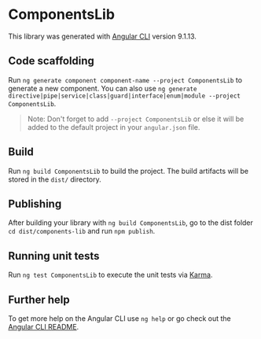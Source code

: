 # ComponentsLib

This library was generated with [Angular CLI](https://github.com/angular/angular-cli) version 9.1.13.

## Code scaffolding

Run `ng generate component component-name --project ComponentsLib` to generate a new component. You can also use `ng generate directive|pipe|service|class|guard|interface|enum|module --project ComponentsLib`.
> Note: Don't forget to add `--project ComponentsLib` or else it will be added to the default project in your `angular.json` file. 

## Build

Run `ng build ComponentsLib` to build the project. The build artifacts will be stored in the `dist/` directory.

## Publishing

After building your library with `ng build ComponentsLib`, go to the dist folder `cd dist/components-lib` and run `npm publish`.

## Running unit tests

Run `ng test ComponentsLib` to execute the unit tests via [Karma](https://karma-runner.github.io).

## Further help

To get more help on the Angular CLI use `ng help` or go check out the [Angular CLI README](https://github.com/angular/angular-cli/blob/master/README.md).
